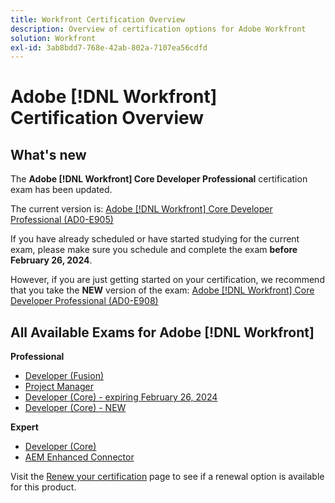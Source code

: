 ```yaml
---
title: Workfront Certification Overview
description: Overview of certification options for Adobe Workfront
solution: Workfront
exl-id: 3ab8bdd7-768e-42ab-802a-7107ea56cdfd
---
```

# Adobe [!DNL Workfront] Certification Overview

## What's new

The **Adobe [!DNL Workfront] Core Developer Professional** certification exam has been updated. 

The current version is: [Adobe [!DNL Workfront] Core Developer Professional (AD0-E905)](/help/certifications/aw/aw-core-p-developer.md)

If you have already scheduled or have started studying for the current exam, please make sure you schedule and complete the exam **before February 26, 2024**. 

However, if you are just getting started on your certification, we recommend that you take the **NEW** version of the exam: [Adobe [!DNL Workfront] Core Developer Professional (AD0-E908)](/help/certifications/aw/aw-core-p-developer-23-12.md)

## All Available Exams for Adobe [!DNL Workfront]

**Professional**

* [Developer (Fusion)](/help/certifications/aw/aw-fusion-p-developer.md) <!--AD0-E902-->
* [Project Manager](/help/certifications/aw/aw-p-project-manager.md) <!--AD0-E903-->
* [Developer (Core) - expiring February 26, 2024](/help/certifications/aw/aw-core-p-developer.md) <!--AD0-E905-->
* [Developer (Core) - NEW](/help/certifications/aw/aw-core-p-developer-23-12.md) <!--AD0-E908-->

**Expert**

* [Developer (Core)](/help/certifications/aw/aw-core-e-developer-23-08.md) <!--AD0-E907-->
* [AEM Enhanced Connector](/help/certifications/aw/aw-aem-e-connector.md) <!--AD0-E906-->

Visit the [Renew your certification](/help/certifications/renew.md) page to see if a renewal option is available for this product.
